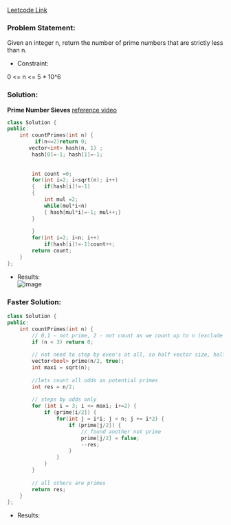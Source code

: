 [Leetcode Link](https://leetcode.com/problems/count-primes/)

### Problem Statement: 
Given an integer n, return the number of prime numbers that are strictly less than n.   
- Constraint:

0 <= n <= 5 * 10^6

### Solution:  

**Prime Number Sieves**
[reference video](https://www.youtube.com/watch?v=Xxu95iiVcPI&list=PLMCXHnjXnTnuX59JRYLwyr6IFkuqTr0oa&index=4)


```cpp
class Solution {
public:
    int countPrimes(int n) {
         if(n<=2)return 0;
       vector<int> hash(n, 1) ;
        hash[0]=-1; hash[1]=-1;
       
        
        int count =0;
        for(int i=2; i<sqrt(n); i++)
        {   if(hash[i]!=-1)
        {  
            int mul =2;
            while(mul*i<n)
            { hash[mul*i]=-1; mul++;}
        }
        
        }
        for(int i=2; i<n; i++)
            if(hash[i]!=-1)count++;
        return count;
    }
};
```

- Results:  
![image](https://user-images.githubusercontent.com/64036955/174632660-1643685a-53f2-4d27-a186-d590d3c54fcb.png)



### Faster Solution:  

```cpp
class Solution {
public:
    int countPrimes(int n) {
        // 0,1 - not prime, 2 - not count as we count up to n (exclude n itself)
        if (n < 3) return 0;
        
        // not need to step by even's at all, so half vector size, half steps number
        vector<bool> prime(n/2, true);
        int maxi = sqrt(n);
        
        //lets count all odds as potential primes
        int res = n/2;
        
        // steps by odds only
        for (int i = 3; i <= maxi; i+=2) {
            if (prime[i/2]) {
                for(int j = i*i; j < n; j += i*2) {
                    if (prime[j/2]) {
                        // found another not prime
                        prime[j/2] = false;
                        --res;
                    }
                }
            }
        }
        
        // all others are primes
        return res;
    }
};
```
- Results: 


